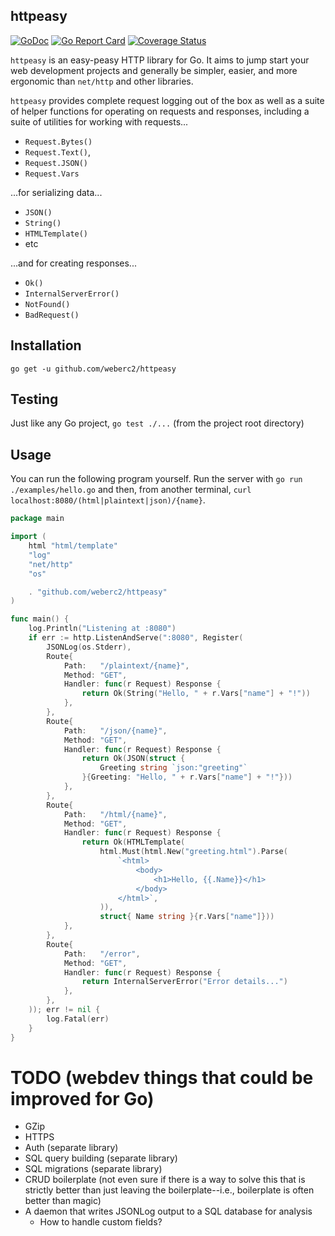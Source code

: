 httpeasy
--------

[![GoDoc](https://godoc.org/github.com/weberc2/httpeasy?status.svg)](https://godoc.org/github.com/weberc2/httpeasy)
[![Go Report Card](https://goreportcard.com/badge/github.com/weberc2/httpeasy)](https://goreportcard.com/report/github.com/weberc2/httpeasy)
[![Coverage Status](https://coveralls.io/repos/github/weberc2/httpeasy/badge.svg?branch=master)](https://coveralls.io/github/weberc2/httpeasy?branch=master)

`httpeasy` is an easy-peasy HTTP library for Go. It aims to jump start your
web development projects and generally be simpler, easier, and more ergonomic
than `net/http` and other libraries.

`httpeasy` provides complete request logging out of the box as well as a suite
of helper functions for operating on requests and responses, including a suite
of utilities for working with requests...

* `Request.Bytes()`
* `Request.Text()`,
* `Request.JSON()`
* `Request.Vars`

...for serializing data...

* `JSON()`
* `String()`
* `HTMLTemplate()`
* etc

...and for creating responses...

* `Ok()`
* `InternalServerError()`
* `NotFound()`
* `BadRequest()`

## Installation

`go get -u github.com/weberc2/httpeasy`

## Testing

Just like any Go project, `go test ./...` (from the project root directory)

## Usage

You can run the following program yourself. Run the server with
`go run ./examples/hello.go` and then, from another terminal, `curl
localhost:8080/(html|plaintext|json)/{name}`.

```go
package main

import (
	html "html/template"
	"log"
	"net/http"
	"os"

	. "github.com/weberc2/httpeasy"
)

func main() {
	log.Println("Listening at :8080")
	if err := http.ListenAndServe(":8080", Register(
		JSONLog(os.Stderr),
		Route{
			Path:   "/plaintext/{name}",
			Method: "GET",
			Handler: func(r Request) Response {
				return Ok(String("Hello, " + r.Vars["name"] + "!"))
			},
		},
		Route{
			Path:   "/json/{name}",
			Method: "GET",
			Handler: func(r Request) Response {
				return Ok(JSON(struct {
					Greeting string `json:"greeting"`
				}{Greeting: "Hello, " + r.Vars["name"] + "!"}))
			},
		},
		Route{
			Path:   "/html/{name}",
			Method: "GET",
			Handler: func(r Request) Response {
				return Ok(HTMLTemplate(
					html.Must(html.New("greeting.html").Parse(
						`<html>
							<body>
								<h1>Hello, {{.Name}}</h1>
							</body>
						</html>`,
					)),
					struct{ Name string }{r.Vars["name"]}))
			},
		},
		Route{
			Path:   "/error",
			Method: "GET",
			Handler: func(r Request) Response {
				return InternalServerError("Error details...")
			},
		},
	)); err != nil {
		log.Fatal(err)
	}
}
```

# TODO (webdev things that could be improved for Go)

* GZip
* HTTPS
* Auth (separate library)
* SQL query building (separate library)
* SQL migrations (separate library)
* CRUD boilerplate (not even sure if there is a way to solve this that is
  strictly better than just leaving the boilerplate--i.e., boilerplate is often
  better than magic)
* A daemon that writes JSONLog output to a SQL database for analysis
    - How to handle custom fields?
